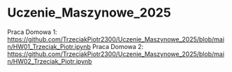 # Uczenie_Maszynowe_2025
Praca Domowa 1: https://github.com/TrzeciakPiotr2300/Uczenie_Maszynowe_2025/blob/main/HW01_Trzeciak_Piotr.ipynb
Praca Domowa 2: https://github.com/TrzeciakPiotr2300/Uczenie_Maszynowe_2025/blob/main/HW02_Trzeciak_Piotr.ipynb
